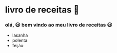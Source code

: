 # livro de receitas :book:


###  olá, :smiley: bem vindo ao meu livro de receitas :smiley:

* lasanha
* polenta
* feijão


